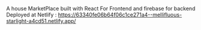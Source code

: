 A house MarketPlace built with React For Frontend and firebase for backend
Deployed at Netlify : https://63340fe06b64f06c1ce271a4--mellifluous-starlight-a4cd51.netlify.app/
